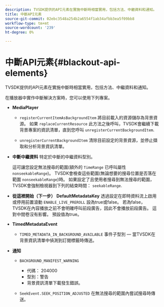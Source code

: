 ```yaml
---
description: TVSDK提供的API元素在實施中斷時相當實用，包括方法、中繼資料和通知。
title: 中斷API元素
source-git-commit: 02ebc3548a254b2a6554f1ab34afbb3ea5f09bb8
workflow-type: tm+mt
source-wordcount: '239'
ht-degree: 0%

---
```


# 中斷API元素{#blackout-api-elements}

TVSDK提供的API元素在實施中斷時相當實用，包括方法、中繼資料和通知。

在播放器中實作中斷解決方案時，您可以使用下列專案。

* **MediaPlayer**

   * `registerCurrentItemAsBackgroundItem` 將目前載入的資源儲存為背景資源。 如果 `replaceCurrentResource` 此方法之後呼叫，TVSDK會繼續下載背景專案的資訊清單，直到您呼叫 `unregisterCurrentBackgroundItem`.

   * `unregisterCurrentBackgroundItem`  清除目前設定的背景資源，並停止擷取和分析背景資訊清單。

* **中斷中繼資料** 特定於中斷的中繼資料型別。

  這可讓您設定無法搜尋的範圍(額外的 `TimeRange` 已呼叫屬性 `nonseekableRange`)。 TVSDK會檢查這些範圍(無論想要的搜尋位置是否落在範圍 `nonseekableRange`)時。 如果設定了且使用者搜尋到無法搜尋的範圍，TVSDK會強制檢視器到下列的結束時間： `seekableRange`.

* **從這裡開始（下一步）** **DefaultMetadataKey** 透過設定在即時資料流上啟用或停用前置滾動 `ENABLE_LIVE_PREROLL` 設為true或false。 若為false，TVSDK在內容播放之前不會明確呼叫前段廣告，因此不會播放前段廣告。 這對中間卷沒有影響。 預設值為true。

* **TimedMetadataEvent**

   * `TIMED_METADATA_IN_BACKGROUND_AVAILABLE` 事件子型別 — 當TVSDK在背景資訊清單中偵測到訂閱標籤時傳送。

* **通知**

   * `BACKGROUND_MANIFEST_WARNING`

      * 代碼： 204000
      * 型別：警告
      * 背景資訊清單下載發生錯誤。

   * `SeekEvent.SEEK_POSITION_ADJUSTED` 在無法搜尋的範圍內嘗試搜尋時傳送。
